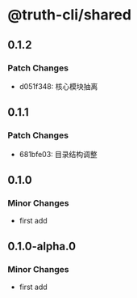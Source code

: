 # @truth-cli/shared

## 0.1.2

### Patch Changes

- d051f348: 核心模块抽离

## 0.1.1

### Patch Changes

- 681bfe03: 目录结构调整

## 0.1.0

### Minor Changes

- first add

## 0.1.0-alpha.0

### Minor Changes

- first add
